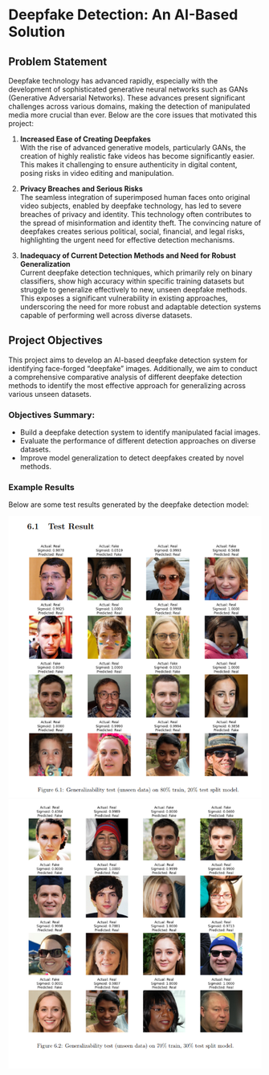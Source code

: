 # Deepfake Detection: An AI-Based Solution

## Problem Statement

Deepfake technology has advanced rapidly, especially with the development of sophisticated generative neural networks such as GANs (Generative Adversarial Networks). These advances present significant challenges across various domains, making the detection of manipulated media more crucial than ever. Below are the core issues that motivated this project:

1. **Increased Ease of Creating Deepfakes**  
   With the rise of advanced generative models, particularly GANs, the creation of highly realistic fake videos has become significantly easier. This makes it challenging to ensure authenticity in digital content, posing risks in video editing and manipulation.

2. **Privacy Breaches and Serious Risks**  
   The seamless integration of superimposed human faces onto original video subjects, enabled by deepfake technology, has led to severe breaches of privacy and identity. This technology often contributes to the spread of misinformation and identity theft. The convincing nature of deepfakes creates serious political, social, financial, and legal risks, highlighting the urgent need for effective detection mechanisms.

3. **Inadequacy of Current Detection Methods and Need for Robust Generalization**  
   Current deepfake detection techniques, which primarily rely on binary classifiers, show high accuracy within specific training datasets but struggle to generalize effectively to new, unseen deepfake methods. This exposes a significant vulnerability in existing approaches, underscoring the need for more robust and adaptable detection systems capable of performing well across diverse datasets.

## Project Objectives

This project aims to develop an AI-based deepfake detection system for identifying face-forged “deepfake” images. Additionally, we aim to conduct a comprehensive comparative analysis of different deepfake detection methods to identify the most effective approach for generalizing across various unseen datasets.

### Objectives Summary:
- Build a deepfake detection system to identify manipulated facial images.
- Evaluate the performance of different detection approaches on diverse datasets.
- Improve model generalization to detect deepfakes created by novel methods.

### Example Results
Below are some test results generated by the deepfake detection model:

![Test Image 1](Images/pic1.PNG)
![Test Image 2](Images/pic2.png)

